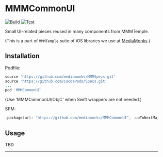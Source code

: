 # MMMCommonUI

[![Build](https://github.com/mediamonks/MMMCommonUI/workflows/Build/badge.svg)](https://github.com/mediamonks/MMMCommonUI/actions?query=workflow%3ABuild)
[![Test](https://github.com/mediamonks/MMMCommonUI/workflows/Test/badge.svg)](https://github.com/mediamonks/MMMCommonUI/actions?query=workflow%3ATest)

Small UI-related pieces reused in many components from MMMTemple.

(This is a part of `MMMTemple` suite of iOS libraries we use at [MediaMonks](https://www.mediamonks.com/).)

## Installation

Podfile:

```ruby
source 'https://github.com/mediamonks/MMMSpecs.git'
source 'https://github.com/CocoaPods/Specs.git'
...
pod 'MMMCommonUI'
```

(Use 'MMMCommonUI/ObjC' when Swift wrappers are not needed.)

SPM:

```swift
.package(url: "https://github.com/mediamonks/MMMCommonUI", .upToNextMajor(from: "3.6.1"))
```

## Usage

TBD

---
